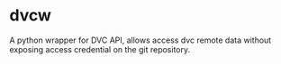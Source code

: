 # dvcw
A python wrapper for DVC API, allows access dvc remote data without exposing access credential on the git repository.
